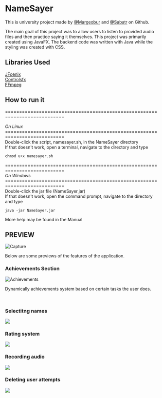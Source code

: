 <h1> NameSayer</h1>
<p> This is university project made by <a href="https://github.com/margeobur">@Margeobur</a> and <a href="https://github.com/Sabatr">@Sabatr</a> on Github. </p>
<p>The main goal of this project was to allow users to listen to provided audio files and then practice saying it themselves. This project was primarily created using JavaFX. The backend code was written with Java while the styling was created with CSS.</p>
<h2>Libraries Used </h2>
<a href="http://www.jfoenix.com/"> JFoenix </a> <br>
<a href="http://fxexperience.com/controlsfx/"> Controlsfx </a> <br>
<a href= "https://ffmpeg.zeranoe.com/builds/">FFmpeg </a> <br>


<h2>How to run it </h2>
=========================================================================== <br>
<p> <em> On Linux </em> <br>
=========================================================================== <br>
Double-click the script, namesayer.sh, in the NameSayer directory <br>
If that doesn't work, open a terminal, navigate to the directory and type <br></p>
 
 ```
 chmod u+x namesayer.sh
 ```
 
 <p>
=========================================================================== <br>
<em> On Windows</em>
=========================================================================== <br>
Double-click the jar file (NameSayer.jar) <br>
If that doesn't work, open the command prompt, navigate to the directory and type <br>

```
java -jar NameSayer.jar
```

More help may be found in the Manual</p>

<h2> PREVIEW </h2>
<img src="https://i.imgur.com/qPQpcte.png" alt="Capture" />
<p> Below are some previews of the features of the application. </p>

<h3> Achievements Section </h3>
<img src="https://i.imgur.com/h03i0QS.png" alt="Achievements" />
<p> Dynamically achievements system based on certain tasks the user does. </p>
<br>
<h3>Selectitng names </h3>
<img src="https://thumbs.gfycat.com/FearfulUglyArrowcrab-size_restricted.gif" />

<h3> Rating system </h3>
<img src="https://thumbs.gfycat.com/FrankCautiousDassie-size_restricted.gif" />

<h3> Recording audio</h3>
<img src="https://thumbs.gfycat.com/PowerfulInsidiousAnole-size_restricted.gif" />

<h3> Deleting user attempts </h3>
<img src="https://thumbs.gfycat.com/WeepyAggravatingGrunion-size_restricted.gif" />

